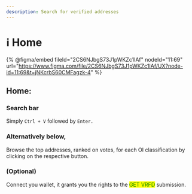 ```yaml
---
description: Search for verified addresses
---
```


# ℹ Home

{% @figma/embed fileId="2CS6NJbgS73J1pWKZc1IAf" nodeId="11:69" url="https://www.figma.com/file/2CS6NJbgS73J1pWKZc1IAf/UX?node-id=11:69&t=jNKcrbS60CMFagzk-4" %}

## **Home:**

### Search bar

Simply `Ctrl + V` followed by `Enter.`

### Alternatively below,

Browse the top addresses, ranked on votes, for each OI classification by clicking on the respective button.

### (Optional)

Connect you wallet, it grants you the rights to the <mark style="color:green;">GET VRFD</mark> submission.
